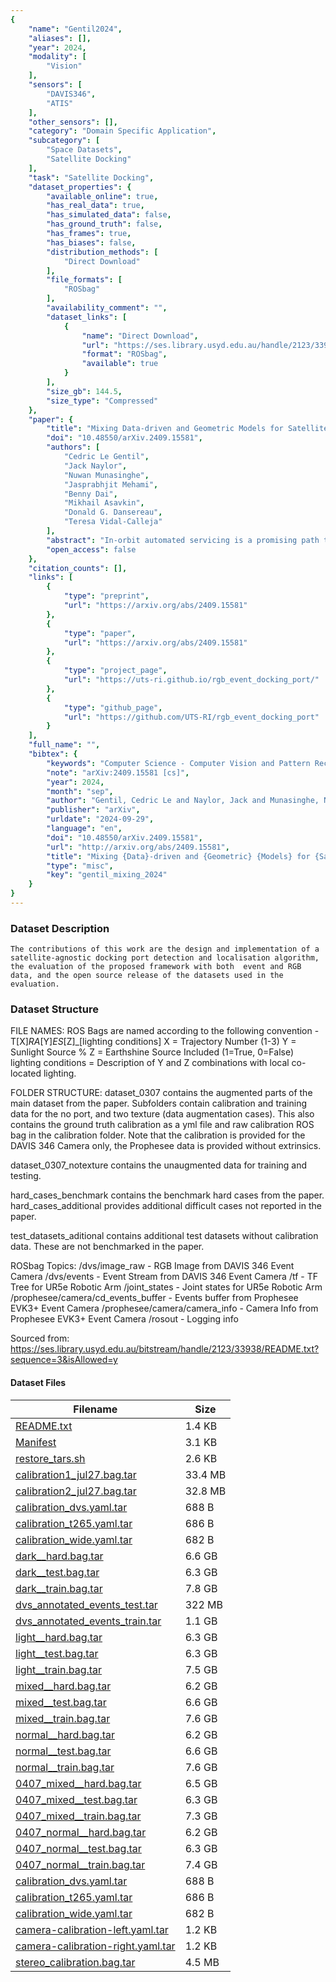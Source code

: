 ```yaml
---
{
    "name": "Gentil2024",
    "aliases": [],
    "year": 2024,
    "modality": [
        "Vision"
    ],
    "sensors": [
        "DAVIS346",
        "ATIS"
    ],
    "other_sensors": [],
    "category": "Domain Specific Application",
    "subcategory": [
        "Space Datasets",
        "Satellite Docking"
    ],
    "task": "Satellite Docking",
    "dataset_properties": {
        "available_online": true,
        "has_real_data": true,
        "has_simulated_data": false,
        "has_ground_truth": false,
        "has_frames": true,
        "has_biases": false,
        "distribution_methods": [
            "Direct Download"
        ],
        "file_formats": [
            "ROSbag"
        ],
        "availability_comment": "",
        "dataset_links": [
            {
                "name": "Direct Download",
                "url": "https://ses.library.usyd.edu.au/handle/2123/33938",
                "format": "ROSbag",
                "available": true
            }
        ],
        "size_gb": 144.5,
        "size_type": "Compressed"
    },
    "paper": {
        "title": "Mixing Data-driven and Geometric Models for Satellite Docking Port State Estimation using an RGB or Event Camera",
        "doi": "10.48550/arXiv.2409.15581",
        "authors": [
            "Cedric Le Gentil",
            "Jack Naylor",
            "Nuwan Munasinghe",
            "Jasprabhjit Mehami",
            "Benny Dai",
            "Mikhail Asavkin",
            "Donald G. Dansereau",
            "Teresa Vidal-Calleja"
        ],
        "abstract": "In-orbit automated servicing is a promising path towards lowering the cost of satellite operations and reducing the amount of orbital debris. For this purpose, we present a pipeline for automated satellite docking port detection and state estimation using monocular vision data from standard RGB sensing or an event camera. Rather than taking snapshots of the environment, an event camera has independent pixels that asynchronously respond to light changes, offering advantages such as high dynamic range, low power consumption and latency, etc. This work focuses on satellite-agnostic operations (only a geometric knowledge of the actual port is required) using the recently released Lockheed Martin Mission Augmentation Port (LM-MAP) as the target. By leveraging shallow data-driven techniques to preprocess the incoming data to highlight the LM-MAP's reflective navigational aids and then using basic geometric models for state estimation, we present a lightweight and data-efficient pipeline that can be used independently with either RGB or event cameras. We demonstrate the soundness of the pipeline and perform a quantitative comparison of the two modalities based on data collected with a photometrically accurate test bench that includes a robotic arm to simulate the target satellite's uncontrolled motion.",
        "open_access": false
    },
    "citation_counts": [],
    "links": [
        {
            "type": "preprint",
            "url": "https://arxiv.org/abs/2409.15581"
        },
        {
            "type": "paper",
            "url": "https://arxiv.org/abs/2409.15581"
        },
        {
            "type": "project_page",
            "url": "https://uts-ri.github.io/rgb_event_docking_port/"
        },
        {
            "type": "github_page",
            "url": "https://github.com/UTS-RI/rgb_event_docking_port"
        }
    ],
    "full_name": "",
    "bibtex": {
        "keywords": "Computer Science - Computer Vision and Pattern Recognition, Computer Science - Robotics",
        "note": "arXiv:2409.15581 [cs]",
        "year": 2024,
        "month": "sep",
        "author": "Gentil, Cedric Le and Naylor, Jack and Munasinghe, Nuwan and Mehami, Jasprabhjit and Dai, Benny and Asavkin, Mikhail and Dansereau, Donald G. and Vidal-Calleja, Teresa",
        "publisher": "arXiv",
        "urldate": "2024-09-29",
        "language": "en",
        "doi": "10.48550/arXiv.2409.15581",
        "url": "http://arxiv.org/abs/2409.15581",
        "title": "Mixing {Data}-driven and {Geometric} {Models} for {Satellite} {Docking} {Port} {State} {Estimation} using an {RGB} or {Event} {Camera}",
        "type": "misc",
        "key": "gentil_mixing_2024"
    }
}
---
```


### Dataset Description

`The contributions of this work are the design and implementation of a satellite-agnostic docking port detection and localisation algorithm, the evaluation of the proposed framework with both  event and RGB data, and the open source release of the datasets used in the evaluation.`

### Dataset Structure

FILE NAMES: ROS Bags are named according to the following convention -
T[X]_RA_[Y]_ES_[Z]\_[lighting conditions]
X = Trajectory Number (1-3)
Y = Sunlight Source %
Z = Earthshine Source Included (1=True, 0=False)
lighting conditions = Description of Y and Z combinations with local co-located lighting.

FOLDER STRUCTURE:
dataset_0307 contains the augmented parts of the main dataset from the paper. Subfolders contain calibration and training data for the no port, and two texture (data augmentation cases). This also contains the ground truth calibration as a yml file and raw calibration ROS bag in the calibration folder. Note that the calibration is provided for the DAVIS 346 Camera only, the Prophesee data is provided without extrinsics.

dataset_0307_notexture contains the unaugmented data for training and testing.

hard_cases_benchmark contains the benchmark hard cases from the paper. hard_cases_additional provides additional difficult cases not reported in the paper.

test_datasets_aditional contains additional test datasets without calibration data. These are not benchmarked in the paper.

ROSbag Topics:
/dvs/image_raw - RGB Image from DAVIS 346 Event Camera
/dvs/events - Event Stream from DAVIS 346 Event Camera
/tf - TF Tree for UR5e Robotic Arm
/joint_states - Joint states for UR5e Robotic Arm
/prophesee/camera/cd_events_buffer - Events buffer from Prophesee EVK3+ Event Camera
/prophesee/camera/camera_info - Camera Info from Prophesee EVK3+ Event Camera
/rosout - Logging info

Sourced from: https://ses.library.usyd.edu.au/bitstream/handle/2123/33938/README.txt?sequence=3&isAllowed=y

#### Dataset Files

| Filename                                                                                                                                                | Size    |
| ------------------------------------------------------------------------------------------------------------------------------------------------------- | ------- |
| [README.txt](https://ses.library.usyd.edu.au/bitstream/handle/2123/33938/README.txt)                                                                    | 1.4 KB  |
| [Manifest](https://ses.library.usyd.edu.au/bitstream/handle/2123/33938/Manifest)                                                                        | 3.1 KB  |
| [restore_tars.sh](https://ses.library.usyd.edu.au/bitstream/handle/2123/33938/restore_tars.sh)                                                          | 2.6 KB  |
| [calibration1_jul27.bag.tar](https://ses.library.usyd.edu.au/bitstream/handle/2123/33938/dataset_0307__calibration__calibration1_jul27.bag.tar)         | 33.4 MB |
| [calibration2_jul27.bag.tar](https://ses.library.usyd.edu.au/bitstream/handle/2123/33938/dataset_0307__calibration__calibration2_jul27.bag.tar)         | 32.8 MB |
| [calibration_dvs.yaml.tar](https://ses.library.usyd.edu.au/bitstream/handle/2123/33938/dataset_0307__camera-to-robot-calibration_dvs.yaml.tar)          | 688 B   |
| [calibration_t265.yaml.tar](https://ses.library.usyd.edu.au/bitstream/handle/2123/33938/dataset_0307__camera-to-robot-calibration_t265.yaml.tar)        | 686 B   |
| [calibration_wide.yaml.tar](https://ses.library.usyd.edu.au/bitstream/handle/2123/33938/dataset_0307__camera-to-robot-calibration_wide.yaml.tar)        | 682 B   |
| [dark\_\_hard.bag.tar](https://ses.library.usyd.edu.au/bitstream/handle/2123/33938/dataset_0307__dark__hard.bag.tar)                                    | 6.6 GB  |
| [dark\_\_test.bag.tar](https://ses.library.usyd.edu.au/bitstream/handle/2123/33938/dataset_0307__dark__test.bag.tar)                                    | 6.3 GB  |
| [dark\_\_train.bag.tar](https://ses.library.usyd.edu.au/bitstream/handle/2123/33938/dataset_0307__dark__train.bag.tar)                                  | 7.8 GB  |
| [dvs_annotated_events_test.tar](https://ses.library.usyd.edu.au/bitstream/handle/2123/33938/dataset_0307__dvs_annotated_events_test.tar)                | 322 MB  |
| [dvs_annotated_events_train.tar](https://ses.library.usyd.edu.au/bitstream/handle/2123/33938/dataset_0307__dvs_annotated_events_train.tar)              | 1.1 GB  |
| [light\_\_hard.bag.tar](https://ses.library.usyd.edu.au/bitstream/handle/2123/33938/dataset_0307__light__hard.bag.tar)                                  | 6.3 GB  |
| [light\_\_test.bag.tar](https://ses.library.usyd.edu.au/bitstream/handle/2123/33938/dataset_0307__light__test.bag.tar)                                  | 6.3 GB  |
| [light\_\_train.bag.tar](https://ses.library.usyd.edu.au/bitstream/handle/2123/33938/dataset_0307__light__train.bag.tar)                                | 7.5 GB  |
| [mixed\_\_hard.bag.tar](https://ses.library.usyd.edu.au/bitstream/handle/2123/33938/dataset_0307__mixed__hard.bag.tar)                                  | 6.2 GB  |
| [mixed\_\_test.bag.tar](https://ses.library.usyd.edu.au/bitstream/handle/2123/33938/dataset_0307__mixed__test.bag.tar)                                  | 6.6 GB  |
| [mixed\_\_train.bag.tar](https://ses.library.usyd.edu.au/bitstream/handle/2123/33938/dataset_0307__mixed__train.bag.tar)                                | 7.6 GB  |
| [normal\_\_hard.bag.tar](https://ses.library.usyd.edu.au/bitstream/handle/2123/33938/dataset_0307__normal__hard.bag.tar)                                | 6.2 GB  |
| [normal\_\_test.bag.tar](https://ses.library.usyd.edu.au/bitstream/handle/2123/33938/dataset_0307__normal__test.bag.tar)                                | 6.6 GB  |
| [normal\_\_train.bag.tar](https://ses.library.usyd.edu.au/bitstream/handle/2123/33938/dataset_0307__normal__train.bag.tar)                              | 7.6 GB  |
| [0407_mixed\_\_hard.bag.tar](https://ses.library.usyd.edu.au/bitstream/handle/2123/33938/dataset_0407__mixed__hard.bag.tar)                             | 6.5 GB  |
| [0407_mixed\_\_test.bag.tar](https://ses.library.usyd.edu.au/bitstream/handle/2123/33938/dataset_0407__mixed__test.bag.tar)                             | 6.3 GB  |
| [0407_mixed\_\_train.bag.tar](https://ses.library.usyd.edu.au/bitstream/handle/2123/33938/dataset_0407__mixed__train.bag.tar)                           | 7.3 GB  |
| [0407_normal\_\_hard.bag.tar](https://ses.library.usyd.edu.au/bitstream/handle/2123/33938/dataset_0407__normal__hard.bag.tar)                           | 6.2 GB  |
| [0407_normal\_\_test.bag.tar](https://ses.library.usyd.edu.au/bitstream/handle/2123/33938/dataset_0407__normal__test.bag.tar)                           | 6.3 GB  |
| [0407_normal\_\_train.bag.tar](https://ses.library.usyd.edu.au/bitstream/handle/2123/33938/dataset_0407__normal__train.bag.tar)                         | 7.4 GB  |
| [calibration_dvs.yaml.tar](https://ses.library.usyd.edu.au/bitstream/handle/2123/33938/dataset_calibration__camera-to-robot-calibration_dvs.yaml.tar)   | 688 B   |
| [calibration_t265.yaml.tar](https://ses.library.usyd.edu.au/bitstream/handle/2123/33938/dataset_calibration__camera-to-robot-calibration_t265.yaml.tar) | 686 B   |
| [calibration_wide.yaml.tar](https://ses.library.usyd.edu.au/bitstream/handle/2123/33938/dataset_calibration__camera-to-robot-calibration_wide.yaml.tar) | 682 B   |
| [camera-calibration-left.yaml.tar](https://ses.library.usyd.edu.au/bitstream/handle/2123/33938/dataset_calibration__camera-calibration-left.yaml.tar)   | 1.2 KB  |
| [camera-calibration-right.yaml.tar](https://ses.library.usyd.edu.au/bitstream/handle/2123/33938/dataset_calibration__camera-calibration-right.yaml.tar) | 1.2 KB  |
| [stereo_calibration.bag.tar](https://ses.library.usyd.edu.au/bitstream/handle/2123/33938/dataset_calibration__stereo_calibration.bag.tar)               | 4.5 MB  |

